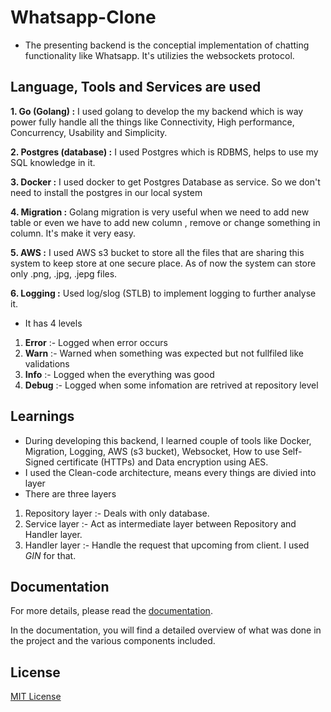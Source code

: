 # Whatsapp-Clone

- The presenting backend is the conceptial implementation of chatting functionality like Whatsapp. It's utilizies the websockets protocol.

## Language, Tools and Services are used

**1. Go (Golang) :** I used golang to develop the my backend which is way power fully handle all the things like Connectivity, High performance, Concurrency, Usability and Simplicity.

**2. Postgres (database) :** I used Postgres which is RDBMS, helps to use my SQL knowledge in it.

**3. Docker :** I used docker to get Postgres Database as service. So we don't need to install the postgres in our local system

**4. Migration :** Golang migration is very useful when we need to add new table or even we have to add new column , remove or change something in column. It's make it very easy.

**5. AWS :** I used AWS s3 bucket to store all the files that are sharing this system to keep store at one secure place. As of now the system can store only .png, .jpg, .jepg files.

**6. Logging :** Used log/slog (STLB) to implement logging to further analyse it.

- It has 4 levels

1.  **Error** :- Logged when error occurs
2.  **Warn** :- Warned when something was expected but not fullfiled like validations
3.  **Info** :- Logged when the everything was good
4.  **Debug** :- Logged when some infomation are retrived at repository level

## Learnings

- During developing this backend, I learned couple of tools like Docker, Migration, Logging, AWS (s3 bucket), Websocket, How to use Self-Signed certificate (HTTPs) and Data encryption using AES.
- I used the Clean-code architecture, means every things are divied into layer
- There are three layers

1. Repository layer :- Deals with only database.
2. Service layer :- Act as intermediate layer between Repository and Handler layer.
3. Handler layer :- Handle the request that upcoming from client. I used _GIN_ for that.

## Documentation

For more details, please read the [documentation](https://manankoyawala.github.io/whastapp-clone-doc).

In the documentation, you will find a detailed overview of what was done in the project and the various components included.

## License

[MIT License](LICENSE)
